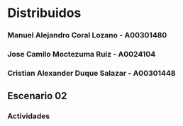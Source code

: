 # Distribuidos

### Manuel Alejandro Coral Lozano - A00301480
### Jose Camilo Moctezuma Ruiz - A0024104
### Cristian Alexander Duque Salazar - A00301448

## Escenario 02  

### Actividades
